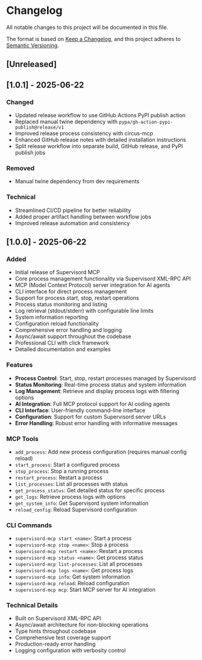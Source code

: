 # Changelog

All notable changes to this project will be documented in this file.

The format is based on [Keep a Changelog](https://keepachangelog.com/en/1.0.0/),
and this project adheres to [Semantic Versioning](https://semver.org/spec/v2.0.0.html).

## [Unreleased]

## [1.0.1] - 2025-06-22

### Changed
- Updated release workflow to use GitHub Actions PyPI publish action
- Replaced manual twine dependency with `pypa/gh-action-pypi-publish@release/v1`
- Improved release process consistency with circus-mcp
- Enhanced GitHub release notes with detailed installation instructions
- Split release workflow into separate build, GitHub release, and PyPI publish jobs

### Removed
- Manual twine dependency from dev requirements

### Technical
- Streamlined CI/CD pipeline for better reliability
- Added proper artifact handling between workflow jobs
- Improved release automation and consistency

## [1.0.0] - 2025-06-22

### Added
- Initial release of Supervisord MCP
- Core process management functionality via Supervisord XML-RPC API
- MCP (Model Context Protocol) server integration for AI agents
- CLI interface for direct process management
- Support for process start, stop, restart operations
- Process status monitoring and listing
- Log retrieval (stdout/stderr) with configurable line limits
- System information reporting
- Configuration reload functionality
- Comprehensive error handling and logging
- Async/await support throughout the codebase
- Professional CLI with click framework
- Detailed documentation and examples

### Features
- **Process Control**: Start, stop, restart processes managed by Supervisord
- **Status Monitoring**: Real-time process status and system information
- **Log Management**: Retrieve and display process logs with filtering options
- **AI Integration**: Full MCP protocol support for AI coding agents
- **CLI Interface**: User-friendly command-line interface
- **Configuration**: Support for custom Supervisord server URLs
- **Error Handling**: Robust error handling with informative messages

### MCP Tools
- `add_process`: Add new process configuration (requires manual config reload)
- `start_process`: Start a configured process
- `stop_process`: Stop a running process
- `restart_process`: Restart a process
- `list_processes`: List all processes with status
- `get_process_status`: Get detailed status for specific process
- `get_logs`: Retrieve process logs with options
- `get_system_info`: Get Supervisord system information
- `reload_config`: Reload Supervisord configuration

### CLI Commands
- `supervisord-mcp start <name>`: Start a process
- `supervisord-mcp stop <name>`: Stop a process
- `supervisord-mcp restart <name>`: Restart a process
- `supervisord-mcp status <name>`: Get process status
- `supervisord-mcp list-processes`: List all processes
- `supervisord-mcp logs <name>`: Get process logs
- `supervisord-mcp info`: Get system information
- `supervisord-mcp reload`: Reload configuration
- `supervisord-mcp mcp`: Start MCP server for AI integration

### Technical Details
- Built on Supervisord XML-RPC API
- Async/await architecture for non-blocking operations
- Type hints throughout codebase
- Comprehensive test coverage support
- Production-ready error handling
- Logging configuration with verbosity control